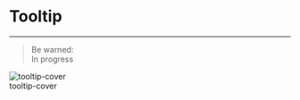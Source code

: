 
# Tooltip

---

> Be warned:  
> In progress 

  
![tooltip-cover](https://studio-assets.supernova.io/design-systems/27883/01530eff-7cb9-4072-bddb-75497af7d599.png)  
tooltip-cover  
